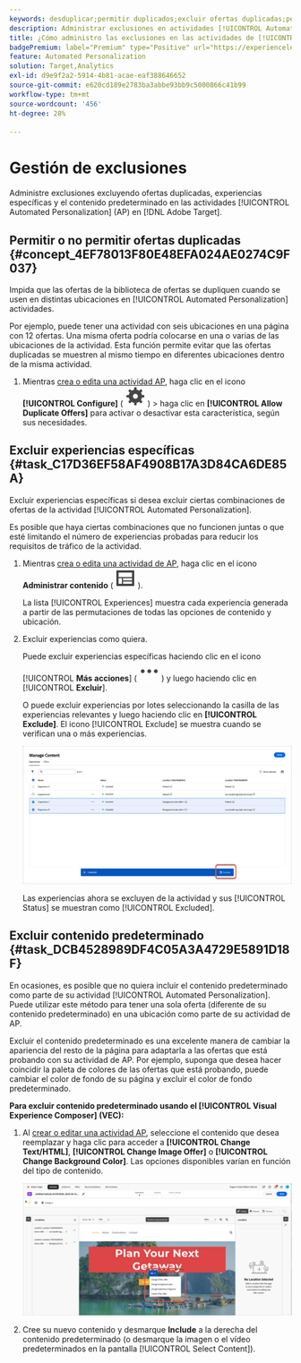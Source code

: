 ```yaml
---
keywords: desduplicar;permitir duplicados;excluir ofertas duplicadas;personalización automatizada;impedir ofertas duplicadas;excluir;contenido predeterminado;
description: Administrar exclusiones en actividades [!UICONTROL Automated Personalization] (AP).
title: ¿Cómo administro las exclusiones en las actividades de [!UICONTROL Automated Personalization]?
badgePremium: label="Premium" type="Positive" url="https://experienceleague.adobe.com/docs/target/using/introduction/intro.html?lang=es#premium newtab=true" tooltip="Consulte qué se incluye en Target Premium."
feature: Automated Personalization
solution: Target,Analytics
exl-id: d9e9f2a2-5914-4b81-acae-eaf388646652
source-git-commit: e620cd189e2783ba3abbe93bb9c5000866c41b99
workflow-type: tm+mt
source-wordcount: '456'
ht-degree: 28%

---
```


# Gestión de exclusiones

Administre exclusiones excluyendo ofertas duplicadas, experiencias específicas y el contenido predeterminado en las actividades [!UICONTROL Automated Personalization] (AP) en [!DNL Adobe Target].

## Permitir o no permitir ofertas duplicadas {#concept_4EF78013F80E48EFA024AE0274C9F037}

Impida que las ofertas de la biblioteca de ofertas se dupliquen cuando se usen en distintas ubicaciones en [!UICONTROL Automated Personalization] actividades.

Por ejemplo, puede tener una actividad con seis ubicaciones en una página con 12 ofertas. Una misma oferta podría colocarse en una o varias de las ubicaciones de la actividad. Esta función permite evitar que las ofertas duplicadas se muestren al mismo tiempo en diferentes ubicaciones dentro de la misma actividad.

1. Mientras [crea o edita una actividad AP](/help/main/c-activities/t-automated-personalization/create-ap-activity.md), haga clic en el icono **[!UICONTROL Configure]** ( ![Configurar icono](/help/main/assets/icons/Setting.svg) ) > haga clic en **[!UICONTROL Allow Duplicate Offers]** para activar o desactivar esta característica, según sus necesidades.

## Excluir experiencias específicas {#task_C17D36EF58AF4908B17A3D84CA6DE85A}

Excluir experiencias específicas si desea excluir ciertas combinaciones de ofertas de la actividad [!UICONTROL Automated Personalization].

Es posible que haya ciertas combinaciones que no funcionen juntas o que esté limitando el número de experiencias probadas para reducir los requisitos de tráfico de la actividad.

1. Mientras [crea o edita una actividad de AP](/help/main/c-activities/t-automated-personalization/create-ap-activity.md), haga clic en el icono **Administrar contenido** ( ![Icono Administrar contenido](/help/main/assets/icons/Experience.svg) ).

   La lista [!UICONTROL Experiences] muestra cada experiencia generada a partir de las permutaciones de todas las opciones de contenido y ubicación.

1. Excluir experiencias como quiera.

   Puede excluir experiencias específicas haciendo clic en el icono [!UICONTROL **Más acciones**] ( ![Icono de más acciones](/help/main/assets/icons/MoreSmall.svg) ) y luego haciendo clic en [!UICONTROL **Excluir**].

   O puede excluir experiencias por lotes seleccionando la casilla de las experiencias relevantes y luego haciendo clic en **[!UICONTROL Exclude]**. El icono [!UICONTROL Exclude] se muestra cuando se verifican una o más experiencias.

   ![Excluir experiencias por lotes](/help/main/c-activities/t-automated-personalization/assets/exclude1.png)

   Las experiencias ahora se excluyen de la actividad y sus [!UICONTROL Status] se muestran como [!UICONTROL Excluded].

## Excluir contenido predeterminado {#task_DCB4528989DF4C05A3A4729E5891D18F}

En ocasiones, es posible que no quiera incluir el contenido predeterminado como parte de su actividad [!UICONTROL Automated Personalization]. Puede utilizar este método para tener una sola oferta (diferente de su contenido predeterminado) en una ubicación como parte de su actividad de AP.

Excluir el contenido predeterminado es una excelente manera de cambiar la apariencia del resto de la página para adaptarla a las ofertas que está probando con su actividad de AP. Por ejemplo, suponga que desea hacer coincidir la paleta de colores de las ofertas que está probando, puede cambiar el color de fondo de su página y excluir el color de fondo predeterminado.

**Para excluir contenido predeterminado usando el [!UICONTROL Visual Experience Composer] (VEC):**

1. Al [crear o editar una actividad AP](/help/main/c-activities/t-automated-personalization/create-ap-activity.md), seleccione el contenido que desea reemplazar y haga clic para acceder a **[!UICONTROL Change Text/HTML]**, **[!UICONTROL Change Image Offer]** o **[!UICONTROL Change Background Color]**. Las opciones disponibles varían en función del tipo de contenido.

   ![Cambiar opciones](/help/main/c-activities/t-automated-personalization/assets/options.png)

1. Cree su nuevo contenido y desmarque **Include** a la derecha del contenido predeterminado (o desmarque la imagen o el vídeo predeterminados en la pantalla [!UICONTROL Select Content]).

   <!-- Depending on the content or offer type, the [!UICONTROL Include] checkbox is in a slightly different place. 

   For Text/HTML content: 

   ![Include checkbox in Edit Text/HTML dialog box](/help/main/c-activities/t-automated-personalization/assets/exclude_content_vec_1a.png)

   For Image/Video content: 

   ![Include checkbox in Select Content dialog box](/help/main/c-activities/t-automated-personalization/assets/exclude_content_vec_2a.png)

   For background color: 

   ![Include checkbox in Edit Background Color dialog box](/help/main/c-activities/t-automated-personalization/assets/exclude_content_vec_3a.png)-->

<!-- 1. Click **[!UICONTROL Save]**.

   You can see the experiences created from the offers you specified under [!UICONTROL Manage Content]. You notice that no experiences are created in [!UICONTROL Manage Content] using the default offer you excluded. 

   ![exclude_content_vec_4 image](assets/exclude_content_vec_4.png)

**To exclude default content using the [!UICONTROL Form-Based Experience Composer]:** 

1. While creating or editing an AP activity, click **[!UICONTROL Change Text/HTML]** or **[!UICONTROL Change Image Offer]** under **[!UICONTROL Content]**. 
1. In the dialog box, create your new content and uncheck **[!UICONTROL Include]** to the right of the default content (or uncheck the Default Image/Video in the [!UICONTROL Select Content] screen). 

   Depending on the content or offer type, the [!UICONTROL Include] checkbox is in a slightly different place. 

   For Text/HTML content: 

   ![exclude_content_form_1 image](assets/exclude_content_form_1.png)

   For Image/Video content: 

   ![exclude_content_form_2 image](assets/exclude_content_form_2.png)

1. Click **[!UICONTROL Save]**. 

   You can see the experiences created from the offers you specified under [!UICONTROL Manage Content]. You notice that no experiences are created in [!UICONTROL Manage Content] using the default offer you excluded. 

   ![exclude_content_form_3 image](assets/exclude_content_form_3.png)-->
